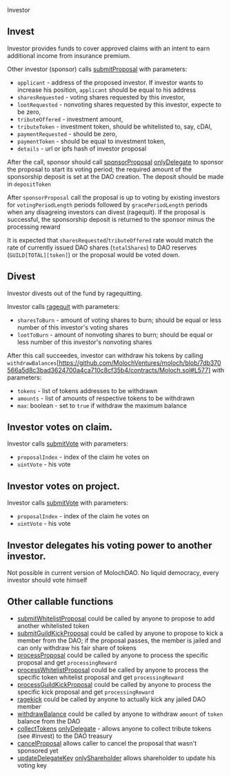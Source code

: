 Investor

## Invest

Investor provides funds to cover approved claims with an intent to
earn additional income from insurance premium.

Other investor (sponsor) calls
[submitProposal](https://github.com/MolochVentures/moloch/blob/7db370566a5d8c3bad3624700a4ca710c8cf35b4/contracts/Moloch.sol#L176)
with parameters:

- `applicant` - address of the proposed investor.  If investor wants to increase his position, `applicant` should be equal to his address
- `sharesRequested` - voting shares requested by this investor,
- `lootRequested` - nonvoting shares requested by this investor, expecte to be zero,
- `tributeOffered` - investment amount,
- `tributeToken` - investment token, should be whitelisted to, say, cDAI,
- `paymentRequested` - should be zero,
- `paymentToken` - should be equal to investment token,
- `details` - url or ipfs hash of investor proposal

After the call, sponsor should call
[sponsorProposal](https://github.com/MolochVentures/moloch/blob/7db370566a5d8c3bad3624700a4ca710c8cf35b4/contracts/Moloch.sol#L268)
[onlyDelegate](https://github.com/MolochVentures/moloch/tree/master/v1_contracts#onlymemberdelegate)
to sponsor the proposal to start its voting period; the required
amount of the sponsorship deposit is set at the DAO creation.  The
deposit should be made in `depositToken`

After `sponsorProposal` call the proposal is up to voting by existing
investors for `votingPeriodLength` periods followed by
`gracePeriodLength` periods when any disagreing investors can divest
(ragequit).  If the proposal is successful, the sponsorship deposit is
returned to the sponsor minus the processing reward

It is expected that `sharesRequested`/`tributeOffered` rate would
match the rate of currently issued DAO shares (`totalShares`) to DAO
reserves (`GUILD[TOTAL][token]`) or the proposal would be voted down.

## Divest

Investor divests out of the fund by ragequitting.

Investor calls [ragequit](https://github.com/MolochVentures/moloch/blob/7db370566a5d8c3bad3624700a4ca710c8cf35b4/contracts/Moloch.sol#L528) with parameters:

- `sharesToBurn` - amount of voting shares to burn; should be equal or
  less number of this investor's voting shares
- `lootToBurn` - amount of nonvoting shares to burn; should be equal
or less number of this investor's nonvoting shares

After this call succeedes, investor can withdraw his tokens by calling
`withdrawBalances`[https://github.com/MolochVentures/moloch/blob/7db370566a5d8c3bad3624700a4ca710c8cf35b4/contracts/Moloch.sol#L577]
with parameters:

- `tokens` - list of tokens addresses to be withdrawn
- `amounts` - list of amounts of respective tokens to be withdrawn
- `max`: boolean - set to `true` if withdraw the maximum balance

## Investor votes on claim.

Investor calls [submitVote](https://github.com/MolochVentures/moloch/blob/7db370566a5d8c3bad3624700a4ca710c8cf35b4/contracts/Moloch.sol#L317) with parameters:

- `proposalIndex` - index of the claim he votes on
- `uintVote` - his vote

## Investor votes on project.

Investor calls [submitVote](https://github.com/MolochVentures/moloch/blob/7db370566a5d8c3bad3624700a4ca710c8cf35b4/contracts/Moloch.sol#L317) with parameters:

- `proposalIndex` - index of the claim he votes on
- `uintVote` - his vote

## Investor delegates his voting power to another investor.

Not possible in current version of MolochDAO.  No liquid democracy,
every investor should vote himself

## Other callable functions

- [submitWhitelistProposal](https://github.com/MolochVentures/moloch/blob/7db370566a5d8c3bad3624700a4ca710c8cf35b4/contracts/Moloch.sol#L207)
  could be called by anyone to propose to add another whitelisted
  token
-
  [submitGuildKickProposal](https://github.com/MolochVentures/moloch/blob/7db370566a5d8c3bad3624700a4ca710c8cf35b4/contracts/Moloch.sol#L219)
  could be called by anyone to propose to kick a member from the DAO;
  if the proposal passes, the member is jailed and can only withdraw
  his fair share of tokens
-
  [processProposal](https://github.com/MolochVentures/moloch/blob/7db370566a5d8c3bad3624700a4ca710c8cf35b4/contracts/Moloch.sol#L355)
  could be called by anyone to process the specific proposal and get
  `processingReward`
-
  [processWhitelistProposal](https://github.com/MolochVentures/moloch/blob/7db370566a5d8c3bad3624700a4ca710c8cf35b4/contracts/Moloch.sol#L433)
  could be called by anyone to process the specific token whitelist
  proposal and get `processingReward`
-
  [processGuildKickProposal](https://github.com/MolochVentures/moloch/blob/7db370566a5d8c3bad3624700a4ca710c8cf35b4/contracts/Moloch.sol#L463)
  could be called by anyone to process the specific kick proposal and
  get `processingReward`
-
  [ragekick](https://github.com/MolochVentures/moloch/blob/7db370566a5d8c3bad3624700a4ca710c8cf35b4/contracts/Moloch.sol#L563)
  could be called by anyone to actually kick any jailed DAO member
-
  [withdrawBalance](https://github.com/MolochVentures/moloch/blob/7db370566a5d8c3bad3624700a4ca710c8cf35b4/contracts/Moloch.sol#L573)
  could be called by anyone to withdraw `amount` of `token` balance
  from the DAO
-
  [collectTokens](https://github.com/MolochVentures/moloch/blob/7db370566a5d8c3bad3624700a4ca710c8cf35b4/contracts/Moloch.sol#L597)
  [onlyDelegate](https://github.com/MolochVentures/moloch/tree/master/v1_contracts#onlymemberdelegate) - allows anyone to collect tribute tokens (see #invest) to the DAO treasury
-
  [cancelProposal](https://github.com/MolochVentures/moloch/blob/7db370566a5d8c3bad3624700a4ca710c8cf35b4/contracts/Moloch.sol#L609)
  allows caller to cancel the proposal that wasn't sponsored yet
-
  [updateDelegateKey](https://github.com/MolochVentures/moloch/blob/7db370566a5d8c3bad3624700a4ca710c8cf35b4/contracts/Moloch.sol#L621)
  [onlyShareholder](https://github.com/MolochVentures/moloch/blob/7db370566a5d8c3bad3624700a4ca710c8cf35b4/contracts/Moloch.sol#L115)
  allows shareholder to update his voting key

